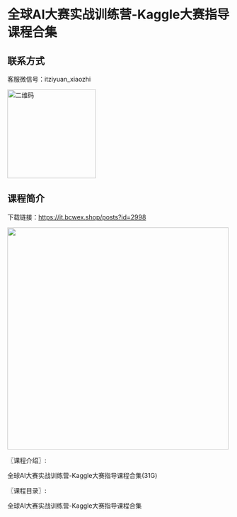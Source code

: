 # 全球AI大赛实战训练营-Kaggle大赛指导课程合集

## 联系方式

客服微信号：itziyuan_xiaozhi

<img src="https://ziyuanyun.oss-cn-guangzhou.aliyuncs.com/common/20240614073449/666b82192834a.jpg" width="200" height="200" alt="二维码">

## 课程简介

下载链接：https://it.bcwex.shop/posts?id=2998

<img src="https://ziyuanyun.oss-cn-guangzhou.aliyuncs.com/yun/20240515184909/664493255aff0.jpg" width="500" alt="">

  〖课程介绍〗:

 全球AI大赛实战训练营-Kaggle大赛指导课程合集(31G)

 〖课程目录〗:

 全球AI大赛实战训练营-Kaggle大赛指导课程合集



  